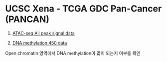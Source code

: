 # UCSC Xena - TCGA GDC Pan-Cancer (PANCAN)

1. [ATAC-seq All peak signal data](https://xenabrowser.net/datapages/?dataset=TCGA_ATAC_peak_Log2Counts_dedup_sample&host=https%3A%2F%2Fatacseq.xenahubs.net&removeHub=https%3A%2F%2Fxena.treehouse.gi.ucsc.edu%3A443)
   
3. [DNA methylation 450 data](https://xenabrowser.net/datapages/?dataset=GDC-PANCAN.methylation450.tsv&host=https%3A%2F%2Fgdc.xenahubs.net&removeHub=https%3A%2F%2Fxena.treehouse.gi.ucsc.edu%3A443)

Open chromatin 영역에서 DNA methylation이 많이 되는지 여부를 확인
